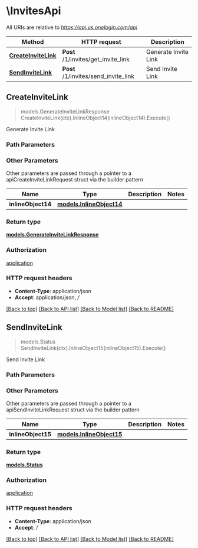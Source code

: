 # \InvitesApi

All URIs are relative to *https://api.us.onelogin.com/api*

Method | HTTP request | Description
------------- | ------------- | -------------
[**CreateInviteLink**](InvitesApi.md#CreateInviteLink) | **Post** /1/invites/get_invite_link | Generate Invite Link
[**SendInviteLink**](InvitesApi.md#SendInviteLink) | **Post** /1/invites/send_invite_link | Send Invite Link



## CreateInviteLink

> models.GenerateInviteLinkResponse CreateInviteLink(ctx).InlineObject14(inlineObject14).Execute()

Generate Invite Link



### Path Parameters



### Other Parameters

Other parameters are passed through a pointer to a apiCreateInviteLinkRequest struct via the builder pattern


Name | Type | Description  | Notes
------------- | ------------- | ------------- | -------------
 **inlineObject14** | [**models.InlineObject14**](InlineObject14.md) |  | 

### Return type

[**models.GenerateInviteLinkResponse**](GenerateInviteLinkResponse.md)

### Authorization

[application](../README.md#application)

### HTTP request headers

- **Content-Type**: application/json
- **Accept**: application/json, */*

[[Back to top]](#) [[Back to API list]](../README.md#documentation-for-api-endpoints)
[[Back to Model list]](../README.md#documentation-for-models)
[[Back to README]](../README.md)


## SendInviteLink

> models.Status SendInviteLink(ctx).InlineObject15(inlineObject15).Execute()

Send Invite Link



### Path Parameters



### Other Parameters

Other parameters are passed through a pointer to a apiSendInviteLinkRequest struct via the builder pattern


Name | Type | Description  | Notes
------------- | ------------- | ------------- | -------------
 **inlineObject15** | [**models.InlineObject15**](InlineObject15.md) |  | 

### Return type

[**models.Status**](Status.md)

### Authorization

[application](../README.md#application)

### HTTP request headers

- **Content-Type**: application/json
- **Accept**: */*

[[Back to top]](#) [[Back to API list]](../README.md#documentation-for-api-endpoints)
[[Back to Model list]](../README.md#documentation-for-models)
[[Back to README]](../README.md)

